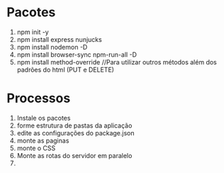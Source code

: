 # Pacotes
1. npm init -y
2. npm install express nunjucks
3. npm install nodemon -D
4. npm install browser-sync npm-run-all -D
5. npm install method-override //Para utilizar outros métodos além dos padrões do html (PUT e DELETE)




# Processos
1. Instale os pacotes
2. forme estrutura de pastas da aplicação
3. edite as configurações do package.json
4. monte as paginas 
5. monte o CSS
6. Monte as rotas do servidor em paralelo
7. 